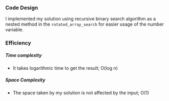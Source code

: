 ### Code Design

I implemented my solution using recursive binary search algorithm as a nested method in the `rotated_array_search` for easier usage of the number variable.

### Efficiency

##### Time complexity

- It takes logarithmic time to get the result; O(log n)

##### Space Complexity

- The space taken by my solution is not affected by the input; O(1)
